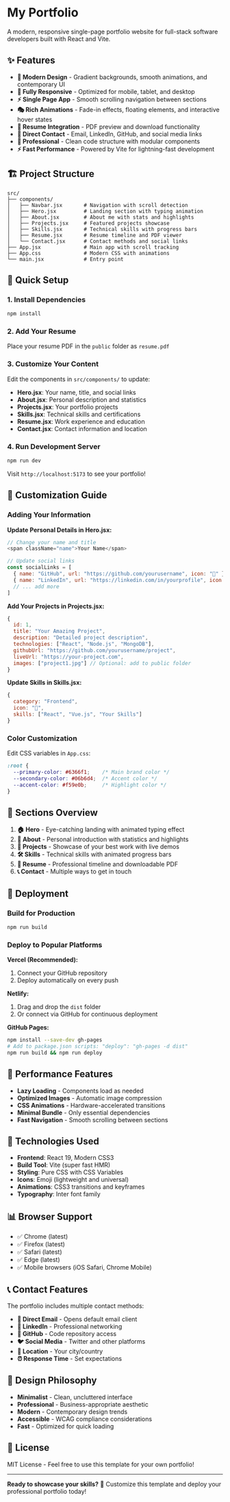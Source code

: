 # My Portfolio

A modern, responsive single-page portfolio website for full-stack software developers built with React and Vite.

## ✨ Features

- **🎨 Modern Design** - Gradient backgrounds, smooth animations, and contemporary UI
- **📱 Fully Responsive** - Optimized for mobile, tablet, and desktop
- **⚡ Single Page App** - Smooth scrolling navigation between sections
- **🎭 Rich Animations** - Fade-in effects, floating elements, and interactive hover states
- **📄 Resume Integration** - PDF preview and download functionality
- **🔗 Direct Contact** - Email, LinkedIn, GitHub, and social media links
- **🎯 Professional** - Clean code structure with modular components
- **⚡ Fast Performance** - Powered by Vite for lightning-fast development

## 🏗️ Project Structure

```
src/
├── components/
│   ├── Navbar.jsx       # Navigation with scroll detection
│   ├── Hero.jsx         # Landing section with typing animation
│   ├── About.jsx        # About me with stats and highlights
│   ├── Projects.jsx     # Featured projects showcase
│   ├── Skills.jsx       # Technical skills with progress bars
│   ├── Resume.jsx       # Resume timeline and PDF viewer
│   └── Contact.jsx      # Contact methods and social links
├── App.jsx              # Main app with scroll tracking
├── App.css              # Modern CSS with animations
└── main.jsx             # Entry point
```

## 🚀 Quick Setup

### 1. Install Dependencies
```bash
npm install
```

### 2. Add Your Resume
Place your resume PDF in the `public` folder as `resume.pdf`

### 3. Customize Your Content
Edit the components in `src/components/` to update:
- **Hero.jsx**: Your name, title, and social links
- **About.jsx**: Personal description and statistics
- **Projects.jsx**: Your portfolio projects
- **Skills.jsx**: Technical skills and certifications
- **Resume.jsx**: Work experience and education
- **Contact.jsx**: Contact information and location

### 4. Run Development Server
```bash
npm run dev
```

Visit `http://localhost:5173` to see your portfolio!

## 🎨 Customization Guide

### Adding Your Information

**Update Personal Details in Hero.jsx:**
```javascript
// Change your name and title
<span className="name">Your Name</span>

// Update social links
const socialLinks = [
  { name: "GitHub", url: "https://github.com/yourusername", icon: "🔗" },
  { name: "LinkedIn", url: "https://linkedin.com/in/yourprofile", icon: "💼" },
  // ... add more
]
```

**Add Your Projects in Projects.jsx:**
```javascript
{
  id: 1,
  title: "Your Amazing Project",
  description: "Detailed project description",
  technologies: ["React", "Node.js", "MongoDB"],
  githubUrl: "https://github.com/yourusername/project",
  liveUrl: "https://your-project.com",
  images: ["project1.jpg"] // Optional: add to public folder
}
```

**Update Skills in Skills.jsx:**
```javascript
{
  category: "Frontend",
  icon: "🎨",
  skills: ["React", "Vue.js", "Your Skills"]
}
```

### Color Customization
Edit CSS variables in `App.css`:
```css
:root {
  --primary-color: #6366f1;    /* Main brand color */
  --secondary-color: #06b6d4;  /* Accent color */
  --accent-color: #f59e0b;     /* Highlight color */
}
```

## 📱 Sections Overview

1. **🏠 Hero** - Eye-catching landing with animated typing effect
2. **👤 About** - Personal introduction with statistics and highlights  
3. **💼 Projects** - Showcase of your best work with live demos
4. **🛠️ Skills** - Technical skills with animated progress bars
5. **📄 Resume** - Professional timeline and downloadable PDF
6. **📞 Contact** - Multiple ways to get in touch

## 🚀 Deployment

### Build for Production
```bash
npm run build
```

### Deploy to Popular Platforms

**Vercel (Recommended):**
1. Connect your GitHub repository
2. Deploy automatically on every push

**Netlify:**
1. Drag and drop the `dist` folder
2. Or connect via GitHub for continuous deployment

**GitHub Pages:**
```bash
npm install --save-dev gh-pages
# Add to package.json scripts: "deploy": "gh-pages -d dist"
npm run build && npm run deploy
```

## 🎯 Performance Features

- **Lazy Loading** - Components load as needed
- **Optimized Images** - Automatic image compression
- **CSS Animations** - Hardware-accelerated transitions
- **Minimal Bundle** - Only essential dependencies
- **Fast Navigation** - Smooth scrolling between sections

## 🔧 Technologies Used

- **Frontend**: React 19, Modern CSS3
- **Build Tool**: Vite (super fast HMR)
- **Styling**: Pure CSS with CSS Variables
- **Icons**: Emoji (lightweight and universal)
- **Animations**: CSS3 transitions and keyframes
- **Typography**: Inter font family

## 📊 Browser Support

- ✅ Chrome (latest)
- ✅ Firefox (latest)
- ✅ Safari (latest)
- ✅ Edge (latest)
- ✅ Mobile browsers (iOS Safari, Chrome Mobile)

## 📞 Contact Features

The portfolio includes multiple contact methods:
- **📧 Direct Email** - Opens default email client
- **💼 LinkedIn** - Professional networking
- **🔗 GitHub** - Code repository access
- **🐦 Social Media** - Twitter and other platforms
- **📍 Location** - Your city/country
- **⏰ Response Time** - Set expectations

## 🎨 Design Philosophy

- **Minimalist** - Clean, uncluttered interface
- **Professional** - Business-appropriate aesthetic
- **Modern** - Contemporary design trends
- **Accessible** - WCAG compliance considerations
- **Fast** - Optimized for quick loading

## 📝 License

MIT License - Feel free to use this template for your own portfolio!

---

**Ready to showcase your skills?** 🚀 
Customize this template and deploy your professional portfolio today!
